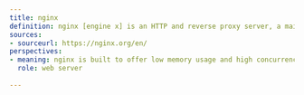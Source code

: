 ```yaml
---
title: nginx
definition: nginx [engine x] is an HTTP and reverse proxy server, a mail proxy server, and a generic TCP/UDP proxy server, originally written by Igor Sysoev.
sources:
- sourceurl: https://nginx.org/en/
perspectives:
- meaning: nginx is built to offer low memory usage and high concurrency
  role: web server
  
---
```

